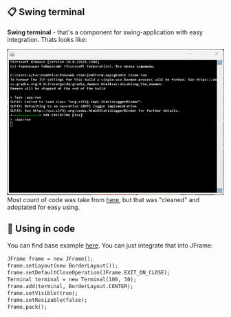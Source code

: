 ## :clipboard: Swing terminal
**Swing terminal** - that's a component for swing-application with easy integration.
Thats looks like:

![alt text](https://github.com/Jankbyte/swing-terminal/blob/main/images/terminal.png)
Most count of code was take from [here], but that was "cleaned" and adoptated for easy using.
## :hammer: Using in code
You can find base example [here]. You can just integrate that into JFrame:
```
JFrame frame = new JFrame();
frame.setLayout(new BorderLayout());
frame.setDefaultCloseOperation(JFrame.EXIT_ON_CLOSE);
Terminal terminal = new Terminal(100, 30);
frame.add(terminal, BorderLayout.CENTER);
frame.setVisible(true);
frame.setResizable(false);
frame.pack();
```
[here]: https://github.com/JetBrains/jediterm
[here]: https://github.com/Jankbyte/swing-terminal/tree/main/app/src/main/java/ru/jankbyte/terminal
